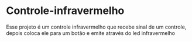 # Controle-infravermelho
Esse projeto é um controle infravermelho que recebe sinal de um controle, depois coloca ele para um botão e emite através do led infravermelho
